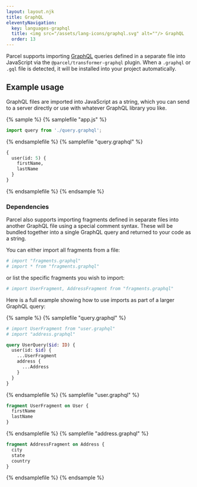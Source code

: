 ```yaml
---
layout: layout.njk
title: GraphQL
eleventyNavigation:
  key: languages-graphql
  title: <img src="/assets/lang-icons/graphql.svg" alt=""/> GraphQL
  order: 13
---
```


Parcel supports importing [GraphQL](https://graphql.org) queries defined in a separate file into JavaScript via the `@parcel/transformer-graphql` plugin.  When a `.graphql` or `.gql` file is detected, it will be installed into your project automatically.

## Example usage

GraphQL files are imported into JavaScript as a string, which you can send to a server directly or use with whatever GraphQL library you like.

{% sample %}
{% samplefile "app.js" %}

```js
import query from './query.graphql';
```

{% endsamplefile %}
{% samplefile "query.graphql" %}

```graphql
{
  user(id: 5) {
    firstName,
    lastName
  }
}
```

{% endsamplefile %}
{% endsample %}

### Dependencies

Parcel also supports importing fragments defined in separate files into another GraphQL file using a special comment syntax. These will be bundled together into a single GraphQL query and returned to your code as a string.

You can either import all fragments from a file:

```graphql
# import "fragments.graphql"
# import * from "fragments.graphql"
```

or list the specific fragments you wish to import:

```graphql
# import UserFragment, AddressFragment from "fragments.graphql"
```

Here is a full example showing how to use imports as part of a larger GraphQL query:

{% sample %}
{% samplefile "query.graphql" %}

```graphql
# import UserFragment from "user.graphql"
# import "address.graphql"

query UserQuery($id: ID) {
  user(id: $id) {
    ...UserFragment
    address {
      ...Address
    }
  }
}
```

{% endsamplefile %}
{% samplefile "user.graphql" %}

```graphql
fragment UserFragment on User {
  firstName
  lastName
}
```

{% endsamplefile %}
{% samplefile "address.graphql" %}

```graphql
fragment AddressFragment on Address {
  city
  state
  country
}
```

{% endsamplefile %}
{% endsample %}
